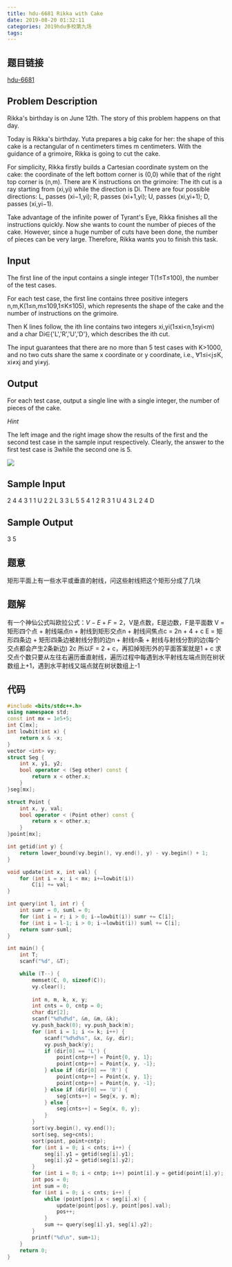 ```yaml
---
title: hdu-6681 Rikka with Cake
date: 2019-08-20 01:32:11
categories: 2019hdu多校第九场
tags:
---
```



## 题目链接
[hdu-6681](http://acm.hdu.edu.cn/showproblem.php?pid=6681)
## Problem Description

Rikka's birthday is on June 12th. The story of this problem happens on that day.  
  
Today is Rikka's birthday. Yuta prepares a big cake for her: the shape of this cake is a rectangular of  n  centimeters times  m  centimeters. With the guidance of a grimoire, Rikka is going to cut the cake.  
  
For simplicity, Rikka firstly builds a Cartesian coordinate system on the cake: the coordinate of the left bottom corner is  (0,0)  while that of the right top corner is  (n,m). There are  K  instructions on the grimoire: The  ith cut is a ray starting from  (xi,yi)  while the direction is  Di. There are four possible directions: L, passes  (xi−1,yi); R, passes  (xi+1,yi); U, passes  (xi,yi+1); D, passes  (xi,yi−1).  
  
Take advantage of the infinite power of Tyrant's Eye, Rikka finishes all the instructions quickly. Now she wants to count the number of pieces of the cake. However, since a huge number of cuts have been done, the number of pieces can be very large. Therefore, Rikka wants you to finish this task.

  

## Input

The first line of the input contains a single integer  T(1≤T≤100), the number of the test cases.  
  
For each test case, the first line contains three positive integers  n,m,K(1≤n,m≤109,1≤K≤105), which represents the shape of the cake and the number of instructions on the grimoire.  
  
Then  K  lines follow, the  ith line contains two integers  xi,yi(1≤xi<n,1≤yi<m)  and a char  Di∈{'L','R','U','D'}, which describes the  ith cut.  
  
The input guarantees that there are no more than  5  test cases with  K>1000, and no two cuts share the same  x  coordinate or  y  coordinate, i.e.,  ∀1≤i<j≤K,  xi≠xj  and  yi≠yj.

  

## Output

For each test case, output a single line with a single integer, the number of pieces of the cake.  
  

_Hint_

  
The left image and the right image show the results of the first and the second test case in the sample input respectively. Clearly, the answer to the first test case is  3while the second one is  5.  

![](http://acm.hdu.edu.cn/data/images/C586-1002-1.png)

  

  

## Sample Input

2
4 4 3
1 1 U
2 2 L
3 3 L
5 5 4
1 2 R
3 1 U
4 3 L
2 4 D

  

## Sample Output

3
5

## 题意
矩形平面上有一些水平或垂直的射线，问这些射线把这个矩形分成了几块

## 题解
有一个神仙公式叫欧拉公式：$V-E+F=2$，V是点数，E是边数，F是平面数
V = 矩形四个点 + 射线端点n + 射线到矩形交点n + 射线间焦点c = 2n + 4 + c
E = 矩形四条边 + 矩形四条边被射线分割的边n + 射线n条 + 射线与射线分割的边(每个交点都会产生2条新边) 2c
所以F = 2 + c，再扣掉矩形外的平面答案就是1 + c
求交点个数只要从左往右遍历垂直射线，遍历过程中每遇到水平射线左端点则在树状数组上+1，遇到水平射线又端点就在树状数组上-1

## 代码

```cpp
#include <bits/stdc++.h>
using namespace std;
const int mx = 1e5+5;
int C[mx];
int lowbit(int x) {
    return x & -x;
}
vector <int> vy;
struct Seg {
    int x, y1, y2;
    bool operator < (Seg other) const {
        return x < other.x;
    }
}seg[mx];

struct Point {
    int x, y, val;
    bool operator < (Point other) const {
        return x < other.x;
    }
}point[mx];

int getid(int y) {
    return lower_bound(vy.begin(), vy.end(), y) - vy.begin() + 1;
}

void update(int x, int val) {
    for (int i = x; i < mx; i+=lowbit(i))
        C[i] += val;
}

int query(int l, int r) {
    int sumr = 0, suml = 0;
    for (int i = r; i > 0; i-=lowbit(i)) sumr += C[i];
    for (int i = l-1; i > 0; i-=lowbit(i)) suml += C[i];
    return sumr-suml;
}

int main() {
    int T;
    scanf("%d", &T);

    while (T--) {
        memset(C, 0, sizeof(C));
        vy.clear();
        
        int n, m, k, x, y;
        int cnts = 0, cntp = 0;
        char dir[2];
        scanf("%d%d%d", &n, &m, &k);
        vy.push_back(0); vy.push_back(m);
        for (int i = 1; i <= k; i++) {
            scanf("%d%d%s", &x, &y, dir);
            vy.push_back(y);
            if (dir[0] == 'L') {
                point[cntp++] = Point{0, y, 1};
                point[cntp++] = Point{x, y, -1};
            } else if (dir[0] == 'R') {
                point[cntp++] = Point{x, y, 1};
                point[cntp++] = Point{n, y, -1};
            } else if (dir[0] == 'U') {
                seg[cnts++] = Seg{x, y, m};
            } else {
                seg[cnts++] = Seg{x, 0, y};
            }
        }
        sort(vy.begin(), vy.end());
        sort(seg, seg+cnts);
        sort(point, point+cntp);
        for (int i = 0; i < cnts; i++) {
            seg[i].y1 = getid(seg[i].y1);
            seg[i].y2 = getid(seg[i].y2);
        }
        for (int i = 0; i < cntp; i++) point[i].y = getid(point[i].y);
        int pos = 0;
        int sum = 0;
        for (int i = 0; i < cnts; i++) {
            while (point[pos].x < seg[i].x) {
                update(point[pos].y, point[pos].val);
                pos++;
            }
            sum += query(seg[i].y1, seg[i].y2);
        }
        printf("%d\n", sum+1);
    }
    return 0;
}
```
